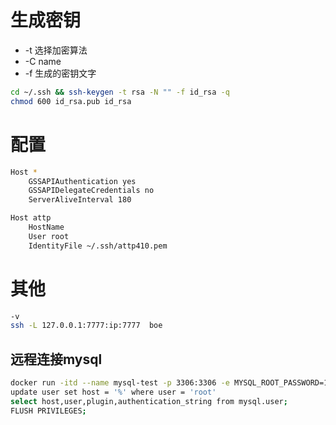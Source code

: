 # 生成密钥


* -t 选择加密算法
* -C name
* -f 生成的密钥文字
```bash
cd ~/.ssh && ssh-keygen -t rsa -N "" -f id_rsa -q
chmod 600 id_rsa.pub id_rsa
```


# 配置
```bash
Host *
    GSSAPIAuthentication yes
    GSSAPIDelegateCredentials no
    ServerAliveInterval 180

Host attp
    HostName
    User root
    IdentityFile ~/.ssh/attp410.pem
```


# 其他
```bash
-v
ssh -L 127.0.0.1:7777:ip:7777  boe
```



## 远程连接mysql

```bash
docker run -itd --name mysql-test -p 3306:3306 -e MYSQL_ROOT_PASSWORD=123456 mysql
update user set host = '%' where user = 'root'
select host,user,plugin,authentication_string from mysql.user;
FLUSH PRIVILEGES;
